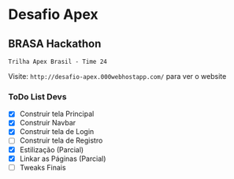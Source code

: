 # Desafio Apex
## BRASA Hackathon

`Trilha Apex Brasil - Time 24`

Visite: `http://desafio-apex.000webhostapp.com/` para ver o website

### ToDo List Devs

- [x] Construir tela Principal
- [x] Construir Navbar
- [x] Construir tela de Login
- [ ] Construir tela de Registro
- [x] Estilização (Parcial)
- [x] Linkar as Páginas (Parcial)
- [ ] Tweaks Finais
